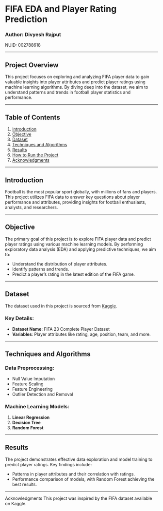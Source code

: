 # FIFA EDA and Player Rating Prediction

### Author: Divyesh Rajput  
NUID: 002788618  

---

## Project Overview

This project focuses on exploring and analyzing FIFA player data to gain valuable insights into player attributes and predict player ratings using machine learning algorithms. By diving deep into the dataset, we aim to understand patterns and trends in football player statistics and performance.

---

## Table of Contents

1. [Introduction](#introduction)
2. [Objective](#objective)
3. [Dataset](#dataset)
4. [Techniques and Algorithms](#techniques-and-algorithms)
5. [Results](#results)
6. [How to Run the Project](#how-to-run-the-project)
7. [Acknowledgments](#acknowledgments)

---

## Introduction

Football is the most popular sport globally, with millions of fans and players. This project utilizes FIFA data to answer key questions about player performance and attributes, providing insights for football enthusiasts, analysts, and researchers.

---

## Objective

The primary goal of this project is to explore FIFA player data and predict player ratings using various machine learning models. By performing exploratory data analysis (EDA) and applying predictive techniques, we aim to:

- Understand the distribution of player attributes.
- Identify patterns and trends.
- Predict a player’s rating in the latest edition of the FIFA game.

---

## Dataset

The dataset used in this project is sourced from [Kaggle](https://www.kaggle.com/datasets/stefanoleone992/fifa-23-complete-player-dataset?select=male_teams.csv).

### Key Details:
- **Dataset Name**: FIFA 23 Complete Player Dataset
- **Variables**: Player attributes like rating, age, position, team, and more.

---

## Techniques and Algorithms

### Data Preprocessing:
- Null Value Imputation
- Feature Scaling
- Feature Engineering
- Outlier Detection and Removal

### Machine Learning Models:
1. **Linear Regression**
2. **Decision Tree**
3. **Random Forest**

---

## Results

The project demonstrates effective data exploration and model training to predict player ratings. Key findings include:
- Patterns in player attributes and their correlation with ratings.
- Performance comparison of models, with Random Forest achieving the best results.

---

Acknowledgments
This project was inspired by the FIFA dataset available on Kaggle.
